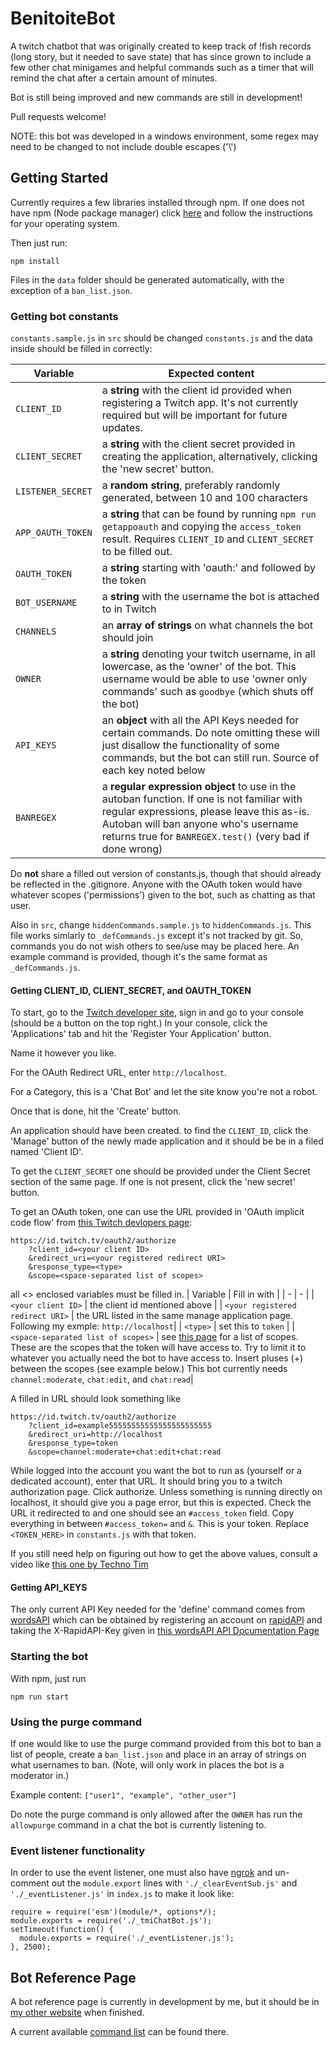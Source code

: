 # BenitoiteBot
A twitch chatbot that was originally created to keep track of !fish records (long story, but it needed to save state) that has since grown to include a few other chat minigames and helpful commands such as a timer that will remind the chat after a certain amount of minutes.

Bot is still being improved and new commands are still in development!

Pull requests welcome!

NOTE: this bot was developed in a windows environment, some regex may need to be changed to not include double escapes ('\\')

## Getting Started
Currently requires a few libraries installed through npm.
If one does not have npm (Node package manager) click [here](https://docs.npmjs.com/downloading-and-installing-node-js-and-npm) and follow the instructions for your operating system.

Then just run:
```
npm install
```
Files in the `data` folder should be generated automatically, with the exception of a `ban_list.json`.

### Getting bot constants
`constants.sample.js` in `src` should be changed `constants.js` and the data inside should be filled in correctly:

| Variable | Expected content |
| - | - |
| `CLIENT_ID` | a **string** with the client id provided when registering a Twitch app. It's not currently required but will be important for future updates.|
| `CLIENT_SECRET` | a **string** with the client secret provided in creating the application, alternatively, clicking the 'new secret' button.|
| `LISTENER_SECRET` | a **random string**, preferably randomly generated, between 10 and 100 characters |
| `APP_OAUTH_TOKEN` | a **string** that can be found by running `npm run getappoauth` and copying the `access_token` result. Requires `CLIENT_ID` and `CLIENT_SECRET` to be filled out.|
| `OAUTH_TOKEN` | a **string** starting with 'oauth:' and followed by the token
| `BOT_USERNAME` | a **string** with the username the bot is attached to in Twitch |
| `CHANNELS` | an **array of strings** on what channels the bot should join |
| `OWNER` | a **string** denoting your twitch username, in all lowercase, as the 'owner' of the bot. This username would be able to use 'owner only commands' such as `goodbye` (which shuts off the bot) |
| `API_KEYS` | an **object** with all the API Keys needed for certain commands. Do note omitting these will just disallow the functionality of some commands, but the bot can still run. Source of each key noted below|
| `BANREGEX` | a **regular expression object** to use in the autoban function. If one is not familiar with regular expressions, please leave this as-is. Autoban will ban anyone who's username returns true for `BANREGEX.test()` (very bad if done wrong)|

Do **not** share a filled out version of constants.js, though that should already be reflected in the .gitignore. Anyone with the OAuth token would have whatever scopes ('permissions') given to the bot, such as chatting as that user.

Also in `src`, change `hiddenCommands.sample.js` to  `hiddenCommands.js`. This file works simlarly to `_defCommands.js` except it's not tracked by git. So, commands you do not wish others to see/use may be placed here. An example command is provided, though it's the same format as `_defCommands.js`.

#### Getting CLIENT_ID, CLIENT_SECRET, and OAUTH_TOKEN
To start, go to the [Twitch developer site](https://dev.twitch.tv/), sign in and go to your console (should be a button on the top right.) In your console, click the 'Applications' tab and hit the 'Register Your Application' button.

Name it however you like.

For the OAuth Redirect URL, enter `http://localhost`.

For a Category, this is a 'Chat Bot' and let the site know you're not a robot.

Once that is done, hit the 'Create' button.

An application should have been created. to find the `CLIENT_ID`, click the 'Manage' button of the newly made application and it should be be in a filed named 'Client ID'.

To get the `CLIENT_SECRET` one should be provided under the Client Secret section of the same page. If one is not present, click the 'new secret' button.

To get an OAuth token, one can use the URL provided in 'OAuth implicit code flow' from [this Twitch devlopers page](https://dev.twitch.tv/docs/authentication/getting-tokens-oauth):
```
https://id.twitch.tv/oauth2/authorize
    ?client_id=<your client ID>
    &redirect_uri=<your registered redirect URI>
    &response_type=<type>
    &scope=<space-separated list of scopes>
```
all <> enclosed variables must be filled in.
| Variable | Fill in with |
| - | - |
| `<your client ID>` | the client id mentioned above |
| `<your registered redirect URI>` | the URL listed in the same manage application page. Following my exmple: `http://localhost`|
| `<type>` | set this to `token` |
| `<space-separated list of scopes>` | see [this page](https://dev.twitch.tv/docs/authentication#scopes) for a list of scopes. These are the scopes that the token will have access to. Try to limit it to whatever you actually need the bot to have access to. Insert pluses (+) between the scopes (see example below.) This bot currently needs `channel:moderate`, `chat:edit`, and `chat:read`|

A filled in URL should look something like
```
https://id.twitch.tv/oauth2/authorize
    ?client_id=example55555555555555555555555
    &redirect_uri=http://localhost
    &response_type=token
    &scope=channel:moderate+chat:edit+chat:read
```
While logged into the account you want the bot to run as (yourself or a dedicated account), enter that URL. It should bring you to a twitch authorization page. Click authorize. Unless something is running directly on localhost, it should give you a page error, but this is expected. Check the URL it redirected to and one should see an `#access_token` field. Copy everything in between `#access_token=` and `&`. This is your token. Replace `<TOKEN_HERE>` in `constants.js` with that token.

If you still need help on figuring out how to get the above values, consult a video like [this one by Techno Tim](https://www.youtube.com/watch?v=7uSjKbAUHXg)

#### Getting API_KEYS
The only current API Key needed for the 'define' command comes from [wordsAPI](https://www.wordsapi.com/) which can be obtained by registering an account on [rapidAPI](https://rapidapi.com/) and taking the X-RapidAPI-Key given in [this wordsAPI API Documentation Page](https://rapidapi.com/dpventures/api/wordsapi/)

### Starting the bot
With npm, just run
```
npm run start
```

### Using the purge command
If one would like to use the purge command provided from this bot to ban a list of people, create a `ban_list.json` and place in an array of strings on what usernames to ban. (Note, will only work in places the bot is a moderator in.)

Example content: `["user1", "example", "other_user"]`

Do note the purge command is only allowed after the `OWNER` has run the `allowpurge` command in a chat the bot is currently listening to.

### Event listener functionality

In order to use the event listener, one must also have [ngrok](https://ngrok.com/download) and un-comment out the `module.export` lines with `'./_clearEventSub.js'` and `'./_eventListener.js'` in `index.js` to make it look like:

```
require = require('esm')(module/*, options*/);
module.exports = require('./_tmiChatBot.js');
setTimeout(function() {
  module.exports = require('./_eventListener.js');
}, 2500);

```


## Bot Reference Page
A bot reference page is currently in development by me, but it should be in [my other website](https://pentagonitestudios.com/) when finished.

A current available [command list](https://pentagonitestudios.com/benitoitebot/commands.html) can be found there.